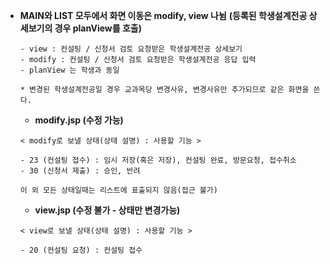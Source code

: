  - **MAIN와 LIST 모두에서 화면 이동은 modify, view 나뉨**
   **(등록된 학생설계전공 상세보기의 경우 planView를 호출)**
	```
	- view : 컨설팅 / 신청서 검토 요청받은 학생설계전공 상세보기
	- modify : 컨설팅 / 신청서 검토 요청받은 학생설계전공 응답 입력
	- planView 는 학생과 동일
	  
	* 변경된 학생설계전공일 경우 교과목당 변경사유, 변경사유만 추가되므로 같은 화면을 쓴다.
	```

	 - **modify.jsp (수정 가능)**
	```
	< modify로 보낼 상태(상태 설명) : 사용할 기능 >

	- 23 (컨설팅 접수) : 임시 저장(혹은 저장), 컨설팅 완료, 방문요청, 접수취소
	- 30 (신청서 제출) : 승인, 반려
	  
	이 외 모든 상태일때는 리스트에 표출되지 않음(접근 불가)
	```
	
	 - **view.jsp (수정 불가 - 상태만 변경가능)**
	```
	< view로 보낼 상태(상태 설명) : 사용할 기능 > 

	- 20 (컨설팅 요청) : 컨설팅 접수



	```
	